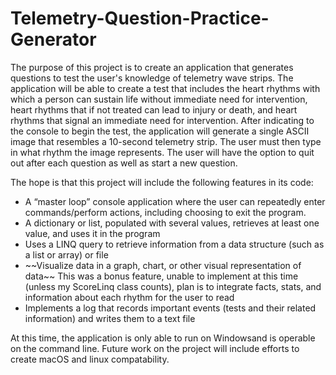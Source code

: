 ﻿# Telemetry-Question-Practice-Generator

The purpose of this project is to create an application that generates questions to test the user's knowledge of telemetry wave strips. The application will be able to create a test that includes the heart rhythms with which a person can sustain life without immediate need for intervention, heart rhythms that if not treated can lead to injury or death, and heart rhythms that signal an immediate need for intervention. After indicating to the console to begin the test, the application will generate a single ASCII image that resembles a 10-second telemetry strip. The user must then type in what rhythm the image represents. The user will have the option to quit out after each question as well as start a new question.

The hope is that this project will include the following features in its code:
<ul>
<li>A “master loop” console application where the user can repeatedly enter commands/perform actions, including choosing to exit the program.</li>
<li>A dictionary or list, populated with several values, retrieves at least one value, and uses it in the program </li>
<li>Uses a LINQ query to retrieve information from a data structure (such as a list or array) or file</li>
<li>~~Visualize data in a graph, chart, or other visual representation of data~~ This was a bonus feature, unable to implement at this time (unless my ScoreLinq class counts), plan is to integrate facts, stats, and information about each rhythm for the user to read</li>
<li>Implements a log that records important events (tests and their related information) and writes them to a text file</li>
</ul>

At this time, the application is only able to run on Windowsand is operable on the command line. Future work on the project will include efforts to create macOS and linux compatability.
